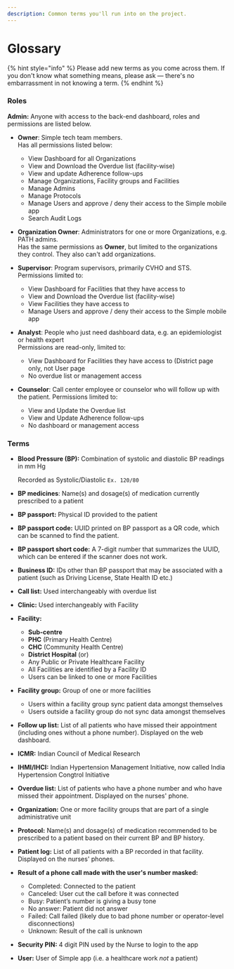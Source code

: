 ```yaml
---
description: Common terms you'll run into on the project.
---
```


# Glossary

{% hint style="info" %}
Please add new terms as you come across them. If you don't know what something means, please ask — there's no embarrassment in not knowing a term.
{% endhint %}

### Roles

**Admin:** Anyone with access to the back-end dashboard, roles and permissions are listed below. 

* **Owner**: Simple tech team members.  
  Has all permissions listed below:

  * View Dashboard for all Organizations
  * View and Download the Overdue list \(facility-wise\)
  * View and update Adherence follow-ups
  * Manage Organizations, Facility groups and Facilities
  * Manage Admins
  * Manage Protocols
  * Manage Users and approve / deny their access to the Simple mobile app 
  * Search Audit Logs

* **Organization Owner**: Administrators for one or more Organizations, e.g. PATH admins.  
  Has the same permissions as **Owner**, but limited to the organizations they control. They also can't add organizations.

* **Supervisor**: Program supervisors, primarily CVHO and STS.  
  Permissions limited to:

  * View Dashboard for Facilities that they have access to
  * View and Download the Overdue list \(facility-wise\)
  * View Facilities they have access to
  * Manage Users and approve / deny their access to the Simple mobile app

* **Analyst**: People who just need dashboard data, e.g. an epidemiologist or health expert  
  Permissions are read-only, limited to:

  * View Dashboard for Facilities they have access to \(District page only, not User page
  * No overdue list or management access

* **Counselor**: Call center employee or counselor who will follow up with the patient. Permissions limited to:
  * View and Update the Overdue list
  * View and Update Adherence follow-ups
  * No dashboard or management access

### Terms

* **Blood Pressure \(BP\):** Combination of systolic and diastolic BP readings in mm Hg

  Recorded as Systolic/Diastolic `Ex. 120/80`

* **BP medicines**: Name\(s\) and dosage\(s\) of medication currently prescribed to a patient
* **BP passport:** Physical ID provided to the patient
* **BP passport code:** UUID printed on BP passport as a QR code, which can be scanned to find the patient.
* **BP passport short code:** A 7-digit number that summarizes the UUID, which can be entered if the scanner does not work.
* **Business ID:** IDs other than BP passport that may be associated with a patient \(such as Driving License, State Health ID etc.\)
* **Call list:** Used interchangeably with overdue list
* **Clinic:** Used interchangeably with Facility
* **Facility:**
  * **Sub-centre**
  * **PHC** \(Primary Health Centre\)
  * **CHC** \(Community Health Centre\)
  * **District Hospital** \(or\)
  * Any Public or Private Healthcare Facility
  * All Facilities are identified by a Facility ID
  * Users can be linked to one or more Facilities
* **Facility group:** Group of one or more facilities
  * Users within a facility group sync patient data amongst themselves
  * Users outside a facility group do not sync data amongst themselves
* **Follow up list:** List of all patients who have missed their appointment \(including ones without a phone number\). Displayed on the web dashboard.
* **ICMR:** Indian Council of Medical Research
* **IHMI/IHCI:** Indian Hypertension Management Initiative, now called India Hypertension Congtrol Initiative
* **Overdue list:** List of patients who have a phone number and who have missed their appointment. Displayed on the nurses' phone.
* **Organization:** One or more facility groups that are part of a single administrative unit
* **Protocol:** Name\(s\) and dosage\(s\) of medication recommended to be prescribed to a patient based on their current BP and BP history.
* **Patient log:** List of all patients with a BP recorded in that facility. Displayed on the nurses' phones.
* **Result of a phone call made with the user's number masked:**
  * Completed: Connected to the patient 
  * Canceled: User cut the call before it was connected
  * Busy: Patient’s number is giving a busy tone
  * No answer: Patient did not answer
  * Failed: Call failed \(likely due to bad phone number or operator-level disconnections\)
  * Unknown: Result of the call is unknown 
* **Security PIN:** 4 digit PIN used by the Nurse to login to the app
* **User:** User of Simple app \(i.e. a healthcare work _not_ a patient\)

